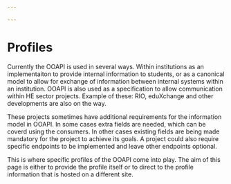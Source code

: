 ```yaml
---

---
```

# Profiles

Currently the OOAPI is used in several ways. Within institutions as an implementaiton to provide internal information to students, or as a canonical model to allow for exchange of information between internal systems within an institution. OOAPI is also used as a specification to allow communication within HE sector projects. Example of these: RIO, eduXchange and other developments are also on the way.

These projects sometimes have additional requirements for the information model in OOAPI. In some cases extra fields are needed, which can be coverd using the consumers. In other cases existing fields are being made mandatory for the project to achieve its goals. A project could also require specific endpoints to be implemented and leave other endpoints optional. 

This is where specific profiles of the OOAPI come into play. The aim of this page is either to provide the profile itself or to direct to the profile information that is hosted on a different site.